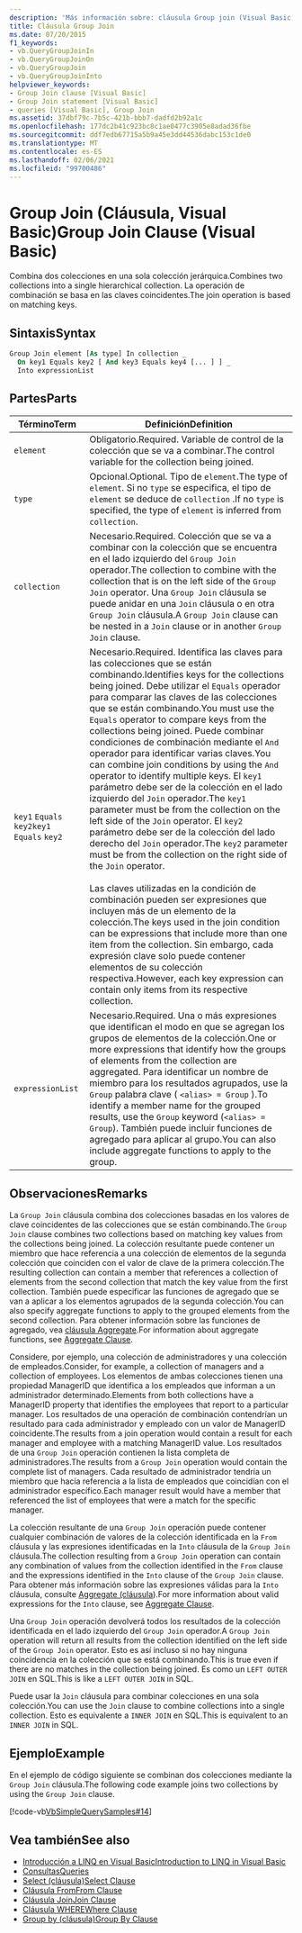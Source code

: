 ```yaml
---
description: 'Más información sobre: cláusula Group join (Visual Basic)'
title: Cláusula Group Join
ms.date: 07/20/2015
f1_keywords:
- vb.QueryGroupJoinIn
- vb.QueryGroupJoinOn
- vb.QueryGroupJoin
- vb.QueryGroupJoinInto
helpviewer_keywords:
- Group Join clause [Visual Basic]
- Group Join statement [Visual Basic]
- queries [Visual Basic], Group Join
ms.assetid: 37dbf79c-7b5c-421b-bbb7-dadfd2b92a1c
ms.openlocfilehash: 177dc2b41c923bc8c1ae0477c3905e8adad36fbe
ms.sourcegitcommit: ddf7edb67715a5b9a45e3dd44536dabc153c1de0
ms.translationtype: MT
ms.contentlocale: es-ES
ms.lasthandoff: 02/06/2021
ms.locfileid: "99700486"
---
```

# <a name="group-join-clause-visual-basic"></a><span data-ttu-id="a82c4-103">Group Join (Cláusula, Visual Basic)</span><span class="sxs-lookup"><span data-stu-id="a82c4-103">Group Join Clause (Visual Basic)</span></span>

<span data-ttu-id="a82c4-104">Combina dos colecciones en una sola colección jerárquica.</span><span class="sxs-lookup"><span data-stu-id="a82c4-104">Combines two collections into a single hierarchical collection.</span></span> <span data-ttu-id="a82c4-105">La operación de combinación se basa en las claves coincidentes.</span><span class="sxs-lookup"><span data-stu-id="a82c4-105">The join operation is based on matching keys.</span></span>  
  
## <a name="syntax"></a><span data-ttu-id="a82c4-106">Sintaxis</span><span class="sxs-lookup"><span data-stu-id="a82c4-106">Syntax</span></span>  
  
```vb  
Group Join element [As type] In collection _  
  On key1 Equals key2 [ And key3 Equals key4 [... ] ] _  
  Into expressionList  
```  
  
## <a name="parts"></a><span data-ttu-id="a82c4-107">Partes</span><span class="sxs-lookup"><span data-stu-id="a82c4-107">Parts</span></span>  
  
|<span data-ttu-id="a82c4-108">Término</span><span class="sxs-lookup"><span data-stu-id="a82c4-108">Term</span></span>|<span data-ttu-id="a82c4-109">Definición</span><span class="sxs-lookup"><span data-stu-id="a82c4-109">Definition</span></span>|  
|---|---|  
|`element`|<span data-ttu-id="a82c4-110">Obligatorio.</span><span class="sxs-lookup"><span data-stu-id="a82c4-110">Required.</span></span> <span data-ttu-id="a82c4-111">Variable de control de la colección que se va a combinar.</span><span class="sxs-lookup"><span data-stu-id="a82c4-111">The control variable for the collection being joined.</span></span>|  
|`type`|<span data-ttu-id="a82c4-112">Opcional.</span><span class="sxs-lookup"><span data-stu-id="a82c4-112">Optional.</span></span> <span data-ttu-id="a82c4-113">Tipo de `element`.</span><span class="sxs-lookup"><span data-stu-id="a82c4-113">The type of `element`.</span></span> <span data-ttu-id="a82c4-114">Si no `type` se especifica, el tipo de `element` se deduce de `collection` .</span><span class="sxs-lookup"><span data-stu-id="a82c4-114">If no `type` is specified, the type of `element` is inferred from `collection`.</span></span>|  
|`collection`|<span data-ttu-id="a82c4-115">Necesario.</span><span class="sxs-lookup"><span data-stu-id="a82c4-115">Required.</span></span> <span data-ttu-id="a82c4-116">Colección que se va a combinar con la colección que se encuentra en el lado izquierdo del `Group Join` operador.</span><span class="sxs-lookup"><span data-stu-id="a82c4-116">The collection to combine with the collection that is on the left side of the `Group Join` operator.</span></span> <span data-ttu-id="a82c4-117">Una `Group Join` cláusula se puede anidar en una `Join` cláusula o en otra `Group Join` cláusula.</span><span class="sxs-lookup"><span data-stu-id="a82c4-117">A `Group Join` clause can be nested in a `Join` clause or in another `Group Join` clause.</span></span>|  
|<span data-ttu-id="a82c4-118">`key1` `Equals` `key2`</span><span class="sxs-lookup"><span data-stu-id="a82c4-118">`key1` `Equals` `key2`</span></span>|<span data-ttu-id="a82c4-119">Necesario.</span><span class="sxs-lookup"><span data-stu-id="a82c4-119">Required.</span></span> <span data-ttu-id="a82c4-120">Identifica las claves para las colecciones que se están combinando.</span><span class="sxs-lookup"><span data-stu-id="a82c4-120">Identifies keys for the collections being joined.</span></span> <span data-ttu-id="a82c4-121">Debe utilizar el `Equals` operador para comparar las claves de las colecciones que se están combinando.</span><span class="sxs-lookup"><span data-stu-id="a82c4-121">You must use the `Equals` operator to compare keys from the collections being joined.</span></span> <span data-ttu-id="a82c4-122">Puede combinar condiciones de combinación mediante el `And` operador para identificar varias claves.</span><span class="sxs-lookup"><span data-stu-id="a82c4-122">You can combine join conditions by using the `And` operator to identify multiple keys.</span></span> <span data-ttu-id="a82c4-123">El `key1` parámetro debe ser de la colección en el lado izquierdo del `Join` operador.</span><span class="sxs-lookup"><span data-stu-id="a82c4-123">The `key1` parameter must be from the collection on the left side of the `Join` operator.</span></span> <span data-ttu-id="a82c4-124">El `key2` parámetro debe ser de la colección del lado derecho del `Join` operador.</span><span class="sxs-lookup"><span data-stu-id="a82c4-124">The `key2` parameter must be from the collection on the right side of the `Join` operator.</span></span><br /><br /> <span data-ttu-id="a82c4-125">Las claves utilizadas en la condición de combinación pueden ser expresiones que incluyen más de un elemento de la colección.</span><span class="sxs-lookup"><span data-stu-id="a82c4-125">The keys used in the join condition can be expressions that include more than one item from the collection.</span></span> <span data-ttu-id="a82c4-126">Sin embargo, cada expresión clave solo puede contener elementos de su colección respectiva.</span><span class="sxs-lookup"><span data-stu-id="a82c4-126">However, each key expression can contain only items from its respective collection.</span></span>|  
|`expressionList`|<span data-ttu-id="a82c4-127">Necesario.</span><span class="sxs-lookup"><span data-stu-id="a82c4-127">Required.</span></span> <span data-ttu-id="a82c4-128">Una o más expresiones que identifican el modo en que se agregan los grupos de elementos de la colección.</span><span class="sxs-lookup"><span data-stu-id="a82c4-128">One or more expressions that identify how the groups of elements from the collection are aggregated.</span></span> <span data-ttu-id="a82c4-129">Para identificar un nombre de miembro para los resultados agrupados, use la `Group` palabra clave ( `<alias> = Group` ).</span><span class="sxs-lookup"><span data-stu-id="a82c4-129">To identify a member name for the grouped results, use the `Group` keyword (`<alias> = Group`).</span></span> <span data-ttu-id="a82c4-130">También puede incluir funciones de agregado para aplicar al grupo.</span><span class="sxs-lookup"><span data-stu-id="a82c4-130">You can also include aggregate functions to apply to the group.</span></span>|  
  
## <a name="remarks"></a><span data-ttu-id="a82c4-131">Observaciones</span><span class="sxs-lookup"><span data-stu-id="a82c4-131">Remarks</span></span>  

 <span data-ttu-id="a82c4-132">La `Group Join` cláusula combina dos colecciones basadas en los valores de clave coincidentes de las colecciones que se están combinando.</span><span class="sxs-lookup"><span data-stu-id="a82c4-132">The `Group Join` clause combines two collections based on matching key values from the collections being joined.</span></span> <span data-ttu-id="a82c4-133">La colección resultante puede contener un miembro que hace referencia a una colección de elementos de la segunda colección que coinciden con el valor de clave de la primera colección.</span><span class="sxs-lookup"><span data-stu-id="a82c4-133">The resulting collection can contain a member that references a collection of elements from the second collection that match the key value from the first collection.</span></span> <span data-ttu-id="a82c4-134">También puede especificar las funciones de agregado que se van a aplicar a los elementos agrupados de la segunda colección.</span><span class="sxs-lookup"><span data-stu-id="a82c4-134">You can also specify aggregate functions to apply to the grouped elements from the second collection.</span></span> <span data-ttu-id="a82c4-135">Para obtener información sobre las funciones de agregado, vea [cláusula Aggregate](aggregate-clause.md).</span><span class="sxs-lookup"><span data-stu-id="a82c4-135">For information about aggregate functions, see [Aggregate Clause](aggregate-clause.md).</span></span>  
  
 <span data-ttu-id="a82c4-136">Considere, por ejemplo, una colección de administradores y una colección de empleados.</span><span class="sxs-lookup"><span data-stu-id="a82c4-136">Consider, for example, a collection of managers and a collection of employees.</span></span> <span data-ttu-id="a82c4-137">Los elementos de ambas colecciones tienen una propiedad ManagerID que identifica a los empleados que informan a un administrador determinado.</span><span class="sxs-lookup"><span data-stu-id="a82c4-137">Elements from both collections have a ManagerID property that identifies the employees that report to a particular manager.</span></span> <span data-ttu-id="a82c4-138">Los resultados de una operación de combinación contendrían un resultado para cada administrador y empleado con un valor de ManagerID coincidente.</span><span class="sxs-lookup"><span data-stu-id="a82c4-138">The results from a join operation would contain a result for each manager and employee with a matching ManagerID value.</span></span> <span data-ttu-id="a82c4-139">Los resultados de una `Group Join` operación contienen la lista completa de administradores.</span><span class="sxs-lookup"><span data-stu-id="a82c4-139">The results from a `Group Join` operation would contain the complete list of managers.</span></span> <span data-ttu-id="a82c4-140">Cada resultado de administrador tendría un miembro que hacía referencia a la lista de empleados que coincidían con el administrador específico.</span><span class="sxs-lookup"><span data-stu-id="a82c4-140">Each manager result would have a member that referenced the list of employees that were a match for the specific manager.</span></span>  
  
 <span data-ttu-id="a82c4-141">La colección resultante de una `Group Join` operación puede contener cualquier combinación de valores de la colección identificada en la `From` cláusula y las expresiones identificadas en la `Into` cláusula de la `Group Join` cláusula.</span><span class="sxs-lookup"><span data-stu-id="a82c4-141">The collection resulting from a `Group Join` operation can contain any combination of values from the collection identified in the `From` clause and the expressions identified in the `Into` clause of the `Group Join` clause.</span></span> <span data-ttu-id="a82c4-142">Para obtener más información sobre las expresiones válidas para la `Into` cláusula, consulte [Aggregate (cláusula](aggregate-clause.md)).</span><span class="sxs-lookup"><span data-stu-id="a82c4-142">For more information about valid expressions for the `Into` clause, see [Aggregate Clause](aggregate-clause.md).</span></span>  
  
 <span data-ttu-id="a82c4-143">Una `Group Join` operación devolverá todos los resultados de la colección identificada en el lado izquierdo del `Group Join` operador.</span><span class="sxs-lookup"><span data-stu-id="a82c4-143">A `Group Join` operation will return all results from the collection identified on the left side of the `Group Join` operator.</span></span> <span data-ttu-id="a82c4-144">Esto es así incluso si no hay ninguna coincidencia en la colección que se está combinando.</span><span class="sxs-lookup"><span data-stu-id="a82c4-144">This is true even if there are no matches in the collection being joined.</span></span> <span data-ttu-id="a82c4-145">Es como un `LEFT OUTER JOIN` en SQL.</span><span class="sxs-lookup"><span data-stu-id="a82c4-145">This is like a `LEFT OUTER JOIN` in SQL.</span></span>  
  
 <span data-ttu-id="a82c4-146">Puede usar la `Join` cláusula para combinar colecciones en una sola colección.</span><span class="sxs-lookup"><span data-stu-id="a82c4-146">You can use the `Join` clause to combine collections into a single collection.</span></span> <span data-ttu-id="a82c4-147">Esto es equivalente a `INNER JOIN` en SQL.</span><span class="sxs-lookup"><span data-stu-id="a82c4-147">This is equivalent to an `INNER JOIN` in SQL.</span></span>  
  
## <a name="example"></a><span data-ttu-id="a82c4-148">Ejemplo</span><span class="sxs-lookup"><span data-stu-id="a82c4-148">Example</span></span>  

 <span data-ttu-id="a82c4-149">En el ejemplo de código siguiente se combinan dos colecciones mediante la `Group Join` cláusula.</span><span class="sxs-lookup"><span data-stu-id="a82c4-149">The following code example joins two collections by using the `Group Join` clause.</span></span>  
  
 [!code-vb[VbSimpleQuerySamples#14](~/samples/snippets/visualbasic/VS_Snippets_VBCSharp/VbSimpleQuerySamples/VB/QuerySamples1.vb#14)]  
  
## <a name="see-also"></a><span data-ttu-id="a82c4-150">Vea también</span><span class="sxs-lookup"><span data-stu-id="a82c4-150">See also</span></span>

- [<span data-ttu-id="a82c4-151">Introducción a LINQ en Visual Basic</span><span class="sxs-lookup"><span data-stu-id="a82c4-151">Introduction to LINQ in Visual Basic</span></span>](../../programming-guide/language-features/linq/introduction-to-linq.md)
- [<span data-ttu-id="a82c4-152">Consultas</span><span class="sxs-lookup"><span data-stu-id="a82c4-152">Queries</span></span>](index.md)
- [<span data-ttu-id="a82c4-153">Select (cláusula)</span><span class="sxs-lookup"><span data-stu-id="a82c4-153">Select Clause</span></span>](select-clause.md)
- [<span data-ttu-id="a82c4-154">Cláusula From</span><span class="sxs-lookup"><span data-stu-id="a82c4-154">From Clause</span></span>](from-clause.md)
- [<span data-ttu-id="a82c4-155">Cláusula Join</span><span class="sxs-lookup"><span data-stu-id="a82c4-155">Join Clause</span></span>](join-clause.md)
- [<span data-ttu-id="a82c4-156">Cláusula WHERE</span><span class="sxs-lookup"><span data-stu-id="a82c4-156">Where Clause</span></span>](where-clause.md)
- [<span data-ttu-id="a82c4-157">Group by (cláusula)</span><span class="sxs-lookup"><span data-stu-id="a82c4-157">Group By Clause</span></span>](group-by-clause.md)
